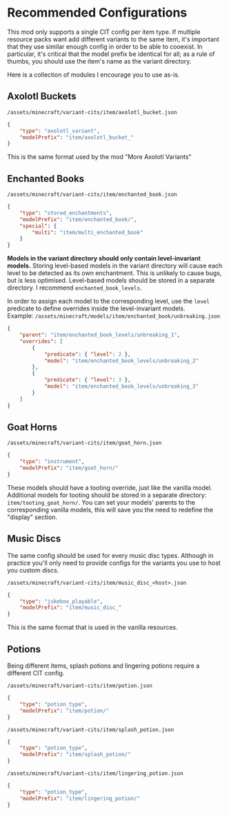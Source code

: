 # Recommended Configurations

This mod only supports a single CIT config per item type. If multiple resource packs want add different variants to the same item, it's important that they use similar enough config in order to be able to cooexist.
In particular, it's critical that the model prefix be identical for all; as a rule of thumbs, you should use the item's name as the variant directory.

Here is a collection of modules I encourage you to use as-is.

## Axolotl Buckets
`/assets/minecraft/variant-cits/item/axolotl_bucket.json`
```json
{
	"type": "axolotl_variant",
	"modelPrefix": "item/axolotl_bucket_"
}
```
This is the same format used by the mod "More Axolotl Variants"

## Enchanted Books
`/assets/minecraft/variant-cits/item/enchanted_book.json`
```json
{
	"type": "stored_enchantments",
	"modelPrefix": "item/enchanted_book/",
	"special": {
		"multi": "item/multi_enchanted_book"
	}
}
```

**Models in the variant directory should only contain level-invariant models.**
Storing level-based models in the variant directory will cause each level to be detected as its own enchantment. This is unlikely to cause bugs, but is less optimised. Level-based models should be stored in a separate directory. I recommend `enchanted_book_levels`.

In order to assign each model to the corresponding level, use the `level` predicate to define overrides inside the level-invariant models.  
Example: `/assets/minecraft/models/item/enchanted_book/unbreaking.json`
```json
{
	"parent": "item/enchanted_book_levels/unbreaking_1",
	"overrides": [
		{
			"predicate": { "level": 2 },
			"model": "item/enchanted_book_levels/unbreaking_2"
		},
		{
			"predicate": { "level": 3 },
			"model": "item/enchanted_book_levels/unbreaking_3"
		}
	]
}
```

## Goat Horns
`/assets/minecraft/variant-cits/item/goat_horn.json`
```json
{
	"type": "instrument",
	"modelPrefix": "item/goat_horn/"
}
```
These models should have a tooting override, just like the vanilla model.
Additional models for tooting should be stored in a separate directory: `item/tooting_goat_horn/`.
You can set your models' parents to the corresponding vanilla models, this will save you the need to redefine the "display" section.

## Music Discs
The same config should be used for every music disc types. Although in practice you'll only need to provide configs for the variants you use to host you custom discs.

`/assets/minecraft/variant-cits/item/music_disc_<host>.json`
```json
{
	"type": "jukebox_playable",
	"modelPrefix": "item/music_disc_"
}
```
This is the same format that is used in the vanilla resources.

## Potions
Being different items, splash potions and lingering potions require a different CIT config.

`/assets/minecraft/variant-cits/item/potion.json`
```json
{
	"type": "potion_type",
	"modelPrefix": "item/potion/"
}
```

`/assets/minecraft/variant-cits/item/splash_potion.json`
```json
{
	"type": "potion_type",
	"modelPrefix": "item/splash_potion/"
}
```

`/assets/minecraft/variant-cits/item/lingering_potion.json`
```json
{
	"type": "potion_type",
	"modelPrefix": "item/lingering_potion/"
}

```